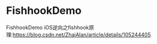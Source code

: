 # FishhookDemo
FishhookDemo
iOS逆向之fishhook原理:https://blog.csdn.net/ZhaiAlan/article/details/105244405
